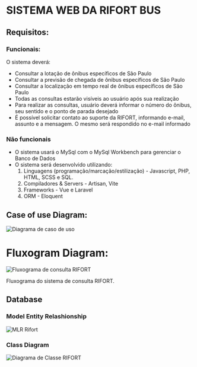 # SISTEMA WEB DA RIFORT BUS

## Requisitos:

### Funcionais:
O sistema deverá:
* Consultar a lotação de ônibus específicos de São Paulo
* Consultar a previsão de chegada de ônibus específicos de São Paulo
* Consultar a localização em tempo real de ônibus específicos de São Paulo
* Todas as consultas estarão visíveis ao usuário após sua realização
* Para realizar as consultas, usuário deverá informar o número do ônibus, seu sentido e o ponto de parada desejado
* É possível solicitar contato ao suporte da RIFORT, informando e-mail, assunto e a mensagem. O mesmo será respondido no e-mail informado

### Não funcionais

* O sistema usará o MySql com o MySql Workbench para gerenciar o Banco de Dados
* O sistema será desenvolvido utilizando:
    1. Linguagens (programação/marcação/estilização) - Javascript, PHP, HTML, SCSS e SQL.
    2. Compiladores & Servers - Artisan, Vite
    3. Frameworks - Vue e Laravel
    4. ORM - Eloquent

## Case of use Diagram:

![Diagrama de caso de uso](https://github.com/RafaelDuarteF/rifort-web-vue-laravel/assets/103393497/50b8b661-60b2-4aa7-9b6d-8d64c1e8fb27)

# Fluxogram Diagram:

![Fluxograma de consulta RIFORT](https://github.com/RafaelDuarteF/rifort-web-vue-laravel/assets/103393497/cfd3d012-0b0a-455f-8b88-8e88e0333ce7)

Fluxograma do sistema de consulta RIFORT.

## Database

### Model Entity Relashionship

![MLR Rifort](https://github.com/RafaelDuarteF/rifort-web-vue-laravel/assets/103393497/352ee180-d02b-4c81-abf6-1ebf584700da)

### Class Diagram

![Diagrama de Classe RIFORT](https://github.com/RafaelDuarteF/rifort-web-vue-laravel/assets/103393497/dafff9b7-125a-467e-a290-225c9995083a)
